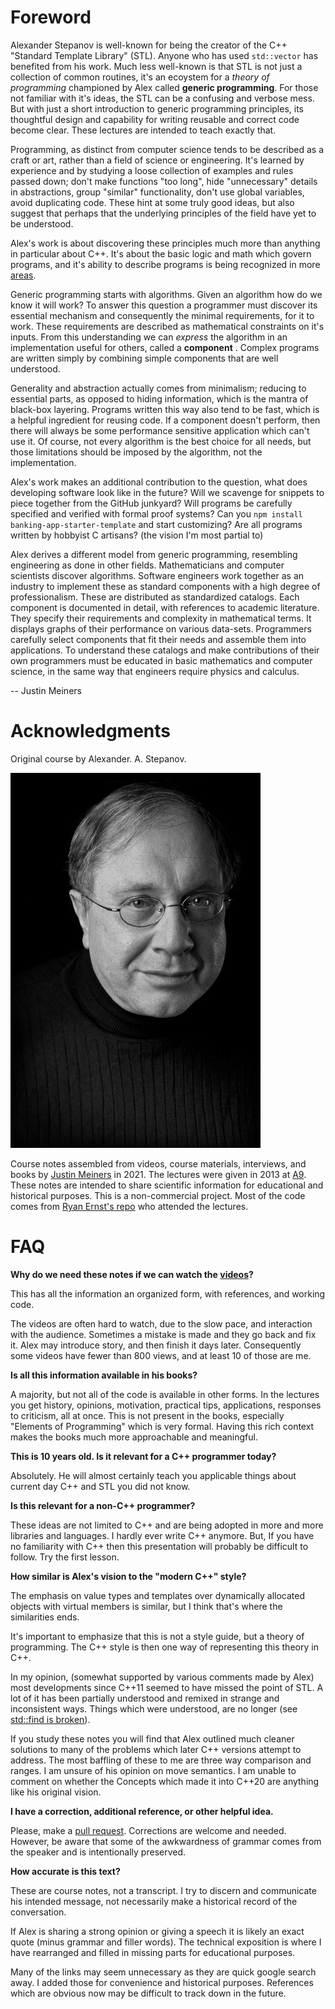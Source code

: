Foreword
==========

Alexander Stepanov is well-known for being the creator of the C++ "Standard Template Library" (STL).
Anyone who has used `std::vector` has benefited from his work.
Much less well-known is that STL is not just a collection
of common routines,
it's an ecoystem for a *theory of programming*
championed by Alex called **generic programming**.
For those not familiar with it's ideas, the STL
can be a confusing and verbose mess.
But with just a short introduction to generic 
programming
principles, its thoughtful design and capability
for writing reusable and correct code become clear.
These lectures are intended to teach exactly that.

Programming, as distinct from computer science
tends to be described as a craft or art,
rather than a field of science or engineering.
It's learned by experience and by studying a loose collection
of examples and rules passed down;
don't make functions "too long", hide "unnecessary" details
in abstractions, group "similar" functionality,
don't use global variables,
avoid duplicating code.
These hint at some truly good ideas, but also 
suggest that perhaps that the underlying principles
of the field have yet to be understood.

Alex's work is about discovering these principles
much more than anything in particular about C++.
It's about the basic logic and math which govern programs,
and it's ability to describe programs is being recognized
 in more [areas][wwdc].

Generic programming starts with algorithms.
Given an algorithm how do we know it will work?
To answer this question a programmer must discover its essential mechanism
and consequently the minimal requirements, for it to work.
These requirements are described as mathematical
constraints on it's inputs.
From this understanding we can *express* the algorithm
in an implementation useful for others, called a **component** .
Complex programs are written simply by combining simple
components that are well understood.

Generality and abstraction actually comes from minimalism;
reducing to essential parts,
as opposed to hiding information,
which is the mantra of black-box layering.
Programs written this way also tend to be fast,
which is a helpful ingredient for reusing code.
If a component doesn't perform, then 
there will always be some performance sensitive application
which can't use it.
Of course, not every algorithm is the best choice for all needs,
but those limitations should be imposed by the algorithm,
not the implementation.

Alex's work makes an additional contribution 
to the question, what does developing software look like in the future?
Will we scavenge for snippets to piece together from the GitHub junkyard?
Will programs be carefully specified and verified with formal proof systems?
Can you `npm install banking-app-starter-template` and 
start customizing?
Are all programs written by hobbyist C artisans? (the vision I'm most partial to)

Alex derives a different model from generic programming,
resembling engineering as done in other fields.
Mathematicians and computer scientists discover algorithms.
Software engineers work together as an industry to implement these as 
standard components with a high degree of professionalism.
These are distributed as standardized catalogs.
Each component is documented in detail, with references to academic literature.
They specify their requirements and complexity in mathematical terms.
It displays graphs of their performance on various data-sets.
Programmers carefully select components that fit their needs
and assemble them into applications.
To understand these catalogs and make contributions of their own
programmers must be educated in basic mathematics
and computer science,
in the same way that engineers require
physics and calculus.

-- Justin Meiners


[wwdc]: https://developer.apple.com/videos/play/wwdc2015/408/

# Acknowledgments

Original course by Alexander. A. Stepanov.

![alex](img/alex.jpg)

Course notes assembled from videos, course materials, interviews,
and books by [Justin Meiners](https://github.com/justinmeiners) in 2021.
The lectures were given in 2013 at [A9](https://en.wikipedia.org/wiki/A9.com).
These notes are intended 
to share scientific information for educational and historical purposes. 
This is a non-commercial project.
Most of the code comes from [Ryan Ernst's repo](https://github.com/rjernst)
who attended the lectures.

# FAQ

**Why do we need these notes if we can watch the [videos][videos]?**

This has all the information an organized form, with references,
and working code.

The videos are often hard to watch, due to the slow pace, and interaction with the audience.
Sometimes a mistake is made and they go back and fix it.
Alex may introduce story, and then finish it days later.
Consequently some videos have fewer than 800 views,
and at least 10 of those are me.

[videos]: https://www.youtube.com/watch?v=aIHAEYyoTUc&list=PLHxtyCq_WDLXryyw91lahwdtpZsmo4BGD

**Is all this information available in his books?**

A majority, but not all of the code is available in other forms.
In the lectures you get history, opinions, motivation, practical tips, applications, responses to criticism, all at once.
This is not present in the books, especially "Elements of Programming" which is very formal.
Having this rich context makes the books much more approachable and meaningful.

**This is 10 years old. Is it relevant for a C++ programmer today?**

Absolutely. He will almost certainly teach you applicable things about current
day C++ and STL you did not know.

**Is this relevant for a non-C++ programmer?**

These ideas are not limited to C++ and are being adopted
in more and more libraries and languages.
I hardly ever write C++ anymore.
But, If you have no familiarity with C++ then
this presentation will probably be difficult
to follow.
Try the first lesson.

**How similar is Alex's vision to the  "modern C++" style?**

The emphasis on value types and templates over dynamically allocated
objects with virtual members is similar,
but I think that's where the similarities ends.

It's important to emphasize that this is not a style guide,
but a theory of programming.
The C++ style is then one way of representing this theory in C++.

In my opinion, (somewhat supported by various comments made by Alex)
most developments since C++11 seemed to have missed the point of STL.
A lot of it has been partially understood and remixed in strange and inconsistent ways.
Things which were understood, are no longer (see [std::find is broken][find-broken]).

If you study these notes you will find that Alex outlined much cleaner solutions to many of the problems which later C++ versions attempt to address. 
The most baffling of these to me are three way comparison and ranges.
I am unsure of his opinion on move semantics.
I am unable to comment on whether the Concepts which made it into C++20
are anything like his original vision.

[find-broken]: https://sean-parent.stlab.cc/papers-and-presentations/#warning-stdfind-is-broken

**I have a correction, additional reference, or other helpful idea.**

Please, make a [pull request](https://github.com/justinmeiners/efficient-programming-with-components).
Corrections are welcome and needed.
However, be aware that some of the awkwardness of grammar
comes from the speaker and is intentionally preserved.

**How accurate is this text?**

These are course notes, not a transcript.
I try to discern and communicate his intended message,
not necessarily make a historical record of the conversation.

If Alex is sharing a strong opinion or giving a speech
it is likely an exact quote (minus grammar and filler words).
The technical exposition is where 
I have rearranged and filled in missing parts
for educational purposes.

Many of the links  may seem unnecessary as they are quick google search away.
I added those for convenience and historical purposes.
References which are obvious now may be difficult to track down in the future.


